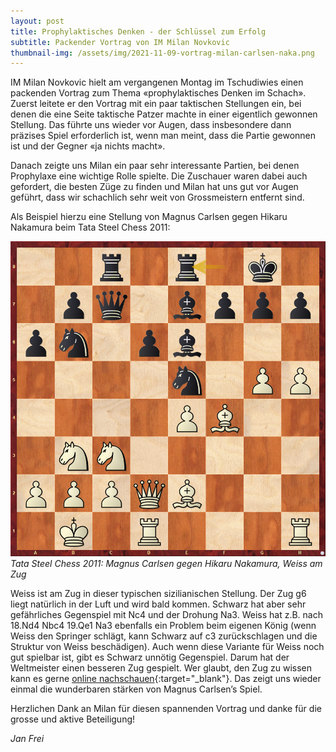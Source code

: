 ```yaml
---
layout: post
title: Prophylaktisches Denken - der Schlüssel zum Erfolg
subtitle: Packender Vortrag von IM Milan Novkovic
thumbnail-img: /assets/img/2021-11-09-vortrag-milan-carlsen-naka.png
---
```


IM Milan Novkovic hielt am vergangenen Montag im Tschudiwies einen packenden Vortrag zum Thema «prophylaktisches Denken im Schach». Zuerst leitete er den Vortrag mit ein paar taktischen Stellungen ein, bei denen die eine Seite taktische Patzer machte in einer eigentlich gewonnen Stellung. Das führte uns wieder vor Augen, dass insbesondere dann präzises Spiel erforderlich ist, wenn man meint, dass die Partie gewonnen ist und der Gegner «ja nichts macht».

Danach zeigte uns Milan ein paar sehr interessante Partien, bei denen Prophylaxe eine wichtige Rolle spielte. Die Zuschauer waren dabei auch gefordert, die besten Züge zu finden und Milan hat uns gut vor Augen geführt, dass wir schachlich sehr weit von Grossmeistern entfernt sind.

Als Beispiel hierzu eine Stellung von Magnus Carlsen gegen Hikaru Nakamura beim Tata Steel Chess 2011:

![Position](/assets/img/2021-11-09-vortrag-milan-carlsen-naka.png)
_Tata Steel Chess 2011: Magnus Carlsen gegen Hikaru Nakamura, Weiss am Zug_

Weiss ist am Zug in dieser typischen sizilianischen Stellung. Der Zug g6 liegt natürlich in der Luft und wird bald kommen. Schwarz hat aber sehr gefährliches Gegenspiel mit Nc4 und der Drohung Na3. Weiss hat z.B. nach 18.Nd4 Nbc4 19.Qe1 Na3 ebenfalls ein Problem beim eigenen König (wenn Weiss den Springer schlägt, kann Schwarz auf c3 zurückschlagen und die Struktur von Weiss beschädigen). Auch wenn diese Variante für Weiss noch gut spielbar ist, gibt es Schwarz unnötig Gegenspiel. Darum hat der Weltmeister einen besseren Zug gespielt. Wer glaubt, den Zug zu wissen kann es gerne [online nachschauen](https://www.chessgames.com/perl/chessgame?gid=1604495){:target="\_blank"}. Das zeigt uns wieder einmal die wunderbaren stärken von Magnus Carlsen’s Spiel.

Herzlichen Dank an Milan für diesen spannenden Vortrag und danke für die grosse und aktive Beteiligung!

_Jan Frei_
